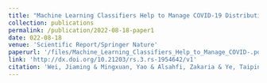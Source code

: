 ```yaml
---
title: "Machine Learning Classifiers Help to Manage COVID-19 Distribution in China"
collection: publications
permalink: /publication/2022-08-18-paper1
date: 022-08-18
venue: 'Scientific Report/Springer Nature'
paperurl: '/files/Machine_Learning_Classifiers_Help_to_Manage_COVID-.pdf'
link: 'http://dx.doi.org/10.21203/rs.3.rs-1954642/v1'
citation: 'Wei, Jiaming & Mingxuan, Yao & Alsahfi, Zakaria & Ye, Taiping & Snir, Eli & Rahmani, Bahareh. (2022). Machine Learning Classifiers Help to Manage COVID-19 Distribution in China. 10.21203/rs.3.rs-1954642/v1.'
---
```

